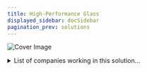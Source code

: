 ```yaml
---
title: High-Performance Glass
displayed_sidebar: docSidebar
pagination_prev: solutions
---
```


![Cover Image](../static/img/high-performance-glass.png)

<details>
        <summary>List of companies working in this solution...</summary>
         <em>Note: this is an experimental AI feature. Accuracy and completeness are a work in progress</em>
        <div>
            <ul>
             
                <li><a href="https://www.aeroshield.online/">Aeroshield</a></li>
            
            </ul>
        </div>
        </details>


:::note job openings
  #### [View open jobs in this Solution](https://climatebase.org/jobs?l=&q=&drawdown_solutions=High-Performance+Glass)
:::

## Overview

Promising high-performance glass technologies for climate change mitigation include:

1. **Solar photovoltaic (PV) glass**: Converts sunlight into electrical energy, suitable for various applications like rooftops and car windshields.
2. **Energy-efficient windows**: Special coatings and gas fillings enhance insulation, leading to energy savings.
3. **Smart glass**: Electronically tintable glass that controls light and heat transmission, improving building energy efficiency.
4. **Self-cleaning glass**: Coated to repel water and dirt, reducing cleaning costs and chemical use.
5. **Recycled glass**: Reduces the need for new glass production, conserving resources and lowering emissions.

Leading developers of high-performance glass technologies:

1. **Pilkington**
2. **Saint-Gobain**
3. **Guardian Industries**
4. **Dow Chemical**

## Progress Made

Breakthrough technologies in high-performance glass:

- **Nanotechnology**: Enhances glass efficiency in reflecting heat and reducing energy loss, resulting in lower building emissions.
- **Coated glass**: Reflects more sunlight, reducing heat absorption and air conditioning use.

## Lessons Learned

Key lessons from High-Performance Glass development:

1. **Partnership importance**: Collaborations among businesses, governments, and NGOs are vital for large-scale climate change efforts.
2. **Research and development significance**: Investment in R&D drives the creation of effective climate change solutions.
3. **Communication value**: Effective communication fosters successful complex projects, ensuring coordination and public support.

## Challenges Ahead

Challenges in High-Performance Glass development:

1. **Scaling production**: Meeting demand requires significant infrastructure and workforce investment.
2. **Ensuring product quality**: Quality control is essential for product effectiveness.
3. **High production costs**: Reducing costs by scaling production.
4. **Creating a market**: Establishing a market for a new technology.

## Best Path Forward

Widespread adoption of high-performance glass necessitates:

- **Raising awareness**: Educating the public about its potential in combating climate change.
- **Research and innovation**: Enhancing glass efficiency and exploring new applications.
- **Government support**: Collaboration with entities like the U.S. Department of Energy and relevant offices to drive progress.

While progress has been made, further efforts are crucial to make high-performance glass a truly viable solution for climate change.